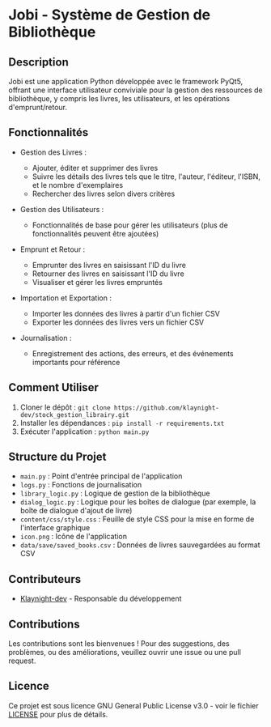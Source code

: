 # Jobi - Système de Gestion de Bibliothèque

## Description
Jobi est une application Python développée avec le framework PyQt5, offrant une interface utilisateur conviviale pour la gestion des ressources de bibliothèque, y compris les livres, les utilisateurs, et les opérations d'emprunt/retour.

## Fonctionnalités
- Gestion des Livres :
  - Ajouter, éditer et supprimer des livres
  - Suivre les détails des livres tels que le titre, l'auteur, l'éditeur, l'ISBN, et le nombre d'exemplaires
  - Rechercher des livres selon divers critères

- Gestion des Utilisateurs :
  - Fonctionnalités de base pour gérer les utilisateurs (plus de fonctionnalités peuvent être ajoutées)

- Emprunt et Retour :
  - Emprunter des livres en saisissant l'ID du livre
  - Retourner des livres en saisissant l'ID du livre
  - Visualiser et gérer les livres empruntés

- Importation et Exportation :
  - Importer les données des livres à partir d'un fichier CSV
  - Exporter les données des livres vers un fichier CSV

- Journalisation :
  - Enregistrement des actions, des erreurs, et des événements importants pour référence

## Comment Utiliser
1. Cloner le dépôt : `git clone https://github.com/klaynight-dev/stock_gestion_librairy.git`
2. Installer les dépendances : `pip install -r requirements.txt`
3. Exécuter l'application : `python main.py`

## Structure du Projet
- `main.py` : Point d'entrée principal de l'application
- `logs.py` : Fonctions de journalisation
- `library_logic.py` : Logique de gestion de la bibliothèque
- `dialog_logic.py` : Logique pour les boîtes de dialogue (par exemple, la boîte de dialogue d'ajout de livre)
- `content/css/style.css` : Feuille de style CSS pour la mise en forme de l'interface graphique
- `icon.png` : Icône de l'application
- `data/save/saved_books.csv` : Données de livres sauvegardées au format CSV

## Contributeurs
- [Klaynight-dev](https://github.com/Klaynight-dev) - Responsable du développement

## Contributions
Les contributions sont les bienvenues ! Pour des suggestions, des problèmes, ou des améliorations, veuillez ouvrir une issue ou une pull request.

## Licence
Ce projet est sous licence GNU General Public License v3.0 - voir le fichier [LICENSE](LICENSE) pour plus de détails.
